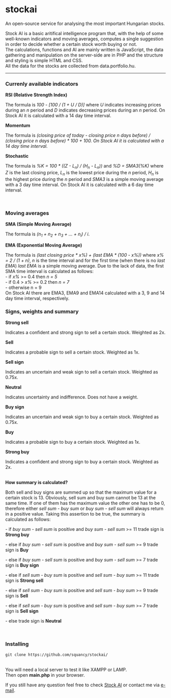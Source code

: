 # stockai
An open-source service for analysing the most important Hungarian stocks.

Stock AI is a basic aritifical intelligence program that, with the help of some well-known indicators and moving averages, computes a single suggestion in order to decide whether a certain stock worth buying or not.<br>
The calculations, functions and AI are mainly written is JavaScript, the data gathering and manipulation on the server-side are in PHP and the structure and styling is simple HTML and CSS.<br>
All the data for the stocks are collected from data.portfolio.hu.

<hr>

<h3>Currenly available indicators</h3>
<b>RSI (Relative Strength Index)</b>
<p>The formula is <i>100 - [100 / (1 + U / D)]</i> where <i>U</i> indicates increasing prices during an <i>n</i> period and <i>D</i> indicates decreasing prices during an <i>n</i> period. On Stock AI it is calculated with a 14 day time interval.<p>
  
<b>Momentum</b>
<p>The formula is <i>(closing price of today - closing price n days before) / (closing price n days before) * 100 + 100. On Stock AI it is calculated with a 14 day time interval.</i></p>

<b>Stochastic</b>
<p>The formula is <i>%K = 100 * ((Z - L<sub>n</sub>) / (H<sub>n</sub> - L<sub>n</sub>))</i> and <i>%D = SMA3(%K)</i> where <i>Z</i> is the last closing price, <i>L<sub>n</sub></i> is the lowest price during the <i>n</i> period, <i>H<sub>n</sub></i> is the highest price during the <i>n</i> period and <i>SMA3</i> is a simple moving average with a 3 day time interval. On Stock AI it is calculated with a 6 day time interval.</p>
<br>
<h3>Moving averages</h3>
<b>SMA (Simple Moving Average)</b>
<p>The formula is <i>(n<sub>1</sub> + n<sub>2</sub> + n<sub>3</sub> + ... + n<sub>i</sub>) / i</i>.</p>

<b>EMA (Exponential Moving Average)</b>
<p>The formula is <i>(last closing price * x%) + (last EMA * (100 - x%))</i> where <i>x% = 2 / (1 + n)</i>, <i>n</i> is the time interval and for the first time (when there is no <i>last EMA</i>) <i>last EMA</i> is a simple moving average. Due to the lack of data, the first SMA time interval is calculated as follows: <br>- if <i>x%</i> >= 0.4 then <i>n = 5</i><br>- if 0.4 > <i>x%</i> >= 0.2 then <i>n = 7</i><br>- otherwise n = 9</i><br>On Stock AI there are EMA3, EMA9 and EMA14 calculated with a 3, 9 and 14 day time interval, respectively.</p>

<h3>Signs, weights and summary</h3>
<b>Strong sell</b>
<p>Indicates a confident and strong sign to sell a certain stock. Weighted as 2x.</p>
<b>Sell</b>
<p>Indicates a probable sign to sell a certain stock. Weighted as 1x.</p>
<b>Sell sign</b>
<p>Indicates an uncertain and weak sign to sell a certain stock. Weighted as 0.75x.</p>
<b>Neutral</b>
<p>Indicates uncertainty and indifference. Does not have a weight.</p>
<b>Buy sign</b>
<p>Indicates an uncertain and weak sign to buy a certain stock. Weighted as 0.75x.</p>
<b>Buy</b>
<p>Indicates a probable sign to buy a certain stock. Weighted as 1x.</p>
<b>Strong buy</b>
<p>Indicates a confident and strong sign to buy a certain stock. Weighted as 2x.</p>
<br>
<b>How summary is calculated?</b>
<p>Both sell and buy signs are summed up so that the maximum value for a certain stock is 13. Obviously, sell sum and buy sum cannot be 13 at the same time. If one of them has the maximum value the other one has to be 0, therefore either <i>sell sum - buy sum</i> or <i>buy sum - sell sum</i> will always return in a positive value. Taking this assertion to be true, the summary is calculated as follows: <br><p>- if <i>buy sum - sell sum</i> is positive and <i>buy sum - sell sum</i> >= 11 trade sign is <b>Strong buy</b></p><p>- else if <i>buy sum - sell sum</i> is positive and <i>buy sum - sell sum</i> >= 9 trade sign is <b>Buy</b></p><p>- else if <i>buy sum - sell sum</i> is positive and <i>buy sum - sell sum</i> >= 7 trade sign is <b>Buy sign</b></p><p>- else if <i>sell sum - buy sum</i> is positive and <i>sell sum - buy sum</i> >= 11 trade sign is <b>Strong sell</b></p><p>- else if <i>sell sum - buy sum</i> is positive and <i>sell sum - buy sum</i> >= 9 trade sign is <b>Sell</b></p><p>- else if <i>sell sum - buy sum</i> is positive and <i>sell sum - buy sum</i> >= 7 trade sign is <b>Sell sign</b></p><p>- else trade sign is <b>Neutral</b></p></p>
<br>
<h3>Installing</h3>

```
git clone https://github.com/squancy/stockai/
```
<br>
You will need a local server to test it like XAMPP or LAMP.<br>
Then open <b>main.php</b> in your browser.

<p>If you still have any question feel free to check <a href="pearscom.com/stockai">Stock AI</a> or contact me via <a href="mailto:mark.frankli@pearscom.com">e-mail</a>.</p>
